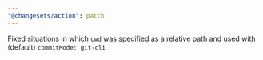 ```yaml
---
"@changesets/action": patch
---
```


Fixed situations in which `cwd` was specified as a relative path and used with (default) `commitMode: git-cli`
